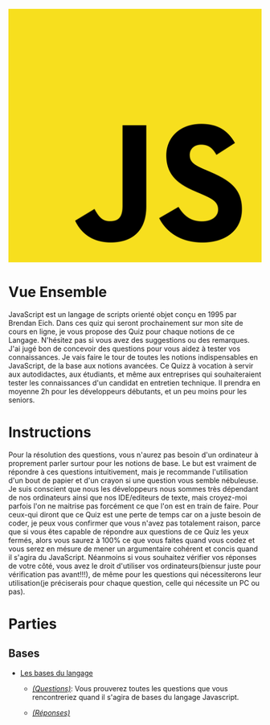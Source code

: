 ![](images/js.png)

# Vue Ensemble

JavaScript est un langage de scripts orienté objet conçu en 1995 par Brendan Eich. Dans ces quiz qui seront prochainement sur mon site de cours en ligne, je vous propose des Quiz pour chaque notions de ce Langage. N'hésitez pas si vous avez des suggestions ou des remarques. J'ai jugé bon de concevoir des questions pour vous aidez à tester vos connaissances. Je vais faire le tour de toutes les notions indispensables en JavaScript, de la base aux notions avancées. Ce Quizz à vocation à servir aux autodidactes, aux étudiants, et même aux entreprises qui souhaiteraient tester les connaissances d'un candidat en entretien technique. Il prendra en moyenne 2h pour les développeurs débutants, et un peu moins pour les seniors.


# Instructions

Pour la résolution des questions, vous n'aurez pas besoin d'un ordinateur à proprement parler surtour pour les notions de base. Le but est vraiment de répondre à ces questions intuitivement, mais je recommande l'utilisation d'un bout de papier et d'un crayon si une question vous semble nébuleuse. Je suis conscient que nous les développeurs nous sommes très dépendant de nos ordinateurs ainsi que nos IDE/editeurs de texte, mais croyez-moi parfois l'on ne maitrise pas forcément ce que l'on est en train de faire. Pour ceux-qui diront que ce Quiz est une perte de temps car on a juste besoin de coder, je peux vous confirmer que vous n'avez pas totalement raison, parce que si vous êtes capable de répondre aux questions de ce Quiz les yeux fermés, alors vous saurez à 100% ce que vous faites quand vous codez et vous serez en mésure de mener un argumentaire cohérent et concis quand il s'agira du JavaScript.
Néanmoins si vous souhaitez vérifier vos réponses de votre côté, vous avez le droit d'utiliser vos ordinateurs(biensur juste pour vérification pas avant!!!), de même pour les questions qui nécessiterons leur utilisation(je préciserais pour chaque question, celle qui nécessite un PC ou pas).

# Parties

## Bases

* [Les bases du langage](Bases)
   - [_(Questions)_](Bases/quiz.md): Vous prouverez toutes les questions que vous rencontreriez quand il s'agira de bases du langage Javascript.  
  
   - [_(Réponses)_](Bases/Reponse.md)





